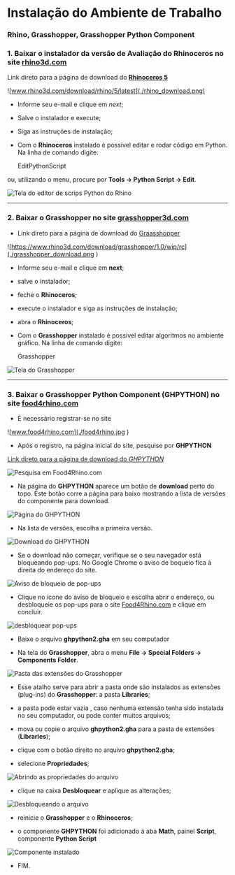 # Instalação do Ambiente de Trabalho
### Rhino, Grasshopper, Grasshopper Python Component

### 1. Baixar o instalador da versão de Avaliação do **Rhinoceros** no site [rhino3d.com](www.rhino3d.com)

Link direto para a página de download do [**Rhinoceros 5**](www.rhino3d.com/download/rhino/5/latest)


![www.rhino3d.com/download/rhino/5/latest](./rhino_download.png)

* Informe seu e-mail e clique em *next*;

* Salve o instalador e execute;

* Siga as instruções de instalação;

* Com  o **Rhinoceros** instalado é possível editar e rodar código em Python. Na linha de comando digite:

    EditPythonScript

ou, utilizando o menu, procure por **Tools -> Python Script -> Edit**.

![Tela do editor de scrips Python do Rhino](./EditPythonScript.png)

<hr>

### 2. Baixar o **Grasshopper** no site [grasshopper3d.com](http://www.grasshopper3d.com/)

   - Link direto para a página de download do [Graasshopper](https://www.rhino3d.com/download/grasshopper/1.0/wip/rc)


![https://www.rhino3d.com/download/grasshopper/1.0/wip/rc](./grasshopper_download.png )


* Informe seu e-mail e clique em **next**;

* salve o instalador;

* feche o **Rhinoceros**;

* execute o instalador e siga as instruções de instalação;

* abra o **Rhinoceros**;

* Com  o **Grasshopper** instalado é possível editar algoritmos no ambiente gráfico. Na linha de comando digite:

    Grasshopper

![Tela do Grasshopper](./tela_grasshopper.png )

<hr>

### 3. Baixar o **Grasshopper Python Component** (**GHPYTHON**) no site [food4rhino.com](www.food4rhino.com)

* É necessário registrar-se no site

![www.food4rhino.com](./food4rhino.jpg )

* Após o registro, na página inicial do site, pesquise por **GHPYTHON**

 [Link direto para a página de download do *GHPYTHON* ](http://www.food4rhino.com/app/ghpython#downloads_list)


![Pesquisa em Food4Rhino.com](./f4rsearch.jpg)

* Na página do **GHPYTHON** aparece um botão de **download** perto do topo. Este botão corre a página para baixo mostrando a lista de versões do componente para download.

![Página do *GHPYTHON*](./ghpythonpage.jpg)

* Na lista de versões, escolha a primeira versão.

![Download do *GHPYTHON*](./ghpythondownload.jpg)

* Se o download não começar, verifique se o seu navegador está bloqueando pop-ups. No Google Chrome o aviso de boqueio fica à direita do endereço do site.

![Aviso de bloqueio de pop-ups](./f4rPopUp.jpg)

* Clique no ícone do aviso de bloqueio e escolha abrir o endereço, ou desbloqueie os pop-ups para o site [Food4Rhino.com](www.food4rhino.com) e clique em concluir.

![desbloquear pop-ups](./popUmblock.jpg)

* Baixe o arquivo **ghpython2.gha** em seu computador

* Na tela do **Grasshopper**, abra o menu **File -> Special Folders -> Components Folder**.

![Pasta das extensões do Grasshopper](./ghSpecialFolders.jpg)

* Esse atalho serve para abrir a pasta onde são instalados as extensões (plug-ins) do **Grasshopper**: a pasta **Libraries**;

* a pasta pode estar vazia , caso nenhuma extensão tenha sido instalada no seu computador, ou pode conter muitos arquivos;

* mova ou copie o arquivo **ghpython2.gha** para a pasta de extensões (**Libraries**);

* clique com o botão direito no arquivo **ghpython2.gha**;

* selecione **Propriedades**;

![Abrindo as propriedades do arquivo](./prop1.jpg)

* clique na caixa **Desbloquear** e aplique as alterações;

![Desbloqueando o arquivo](./prop2.jpg)

* reinicie o **Grasshopper** e o **Rhinoceros**;

* o componente **GHPYTHON** foi adicionado á aba **Math**, painel **Script**, componente **Python Script**

![Componente instalado](./ghInstalado.jpg)

* FIM.
